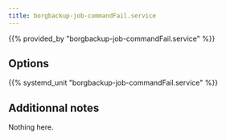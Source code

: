 ```yaml
---
title: borgbackup-job-commandFail.service
---
```


{{% provided_by "borgbackup-job-commandFail.service" %}}

## Options

{{% systemd_unit "borgbackup-job-commandFail.service" %}}

## Additionnal notes

Nothing here.